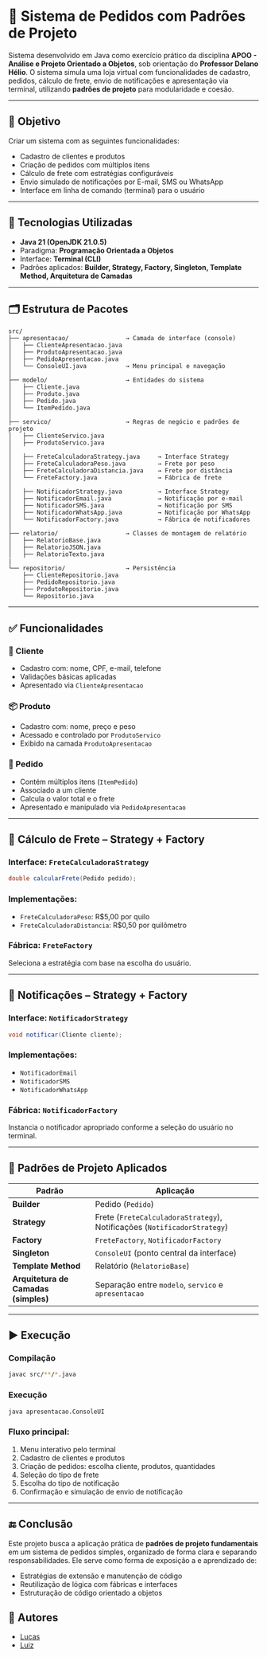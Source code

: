 
# 🛒 Sistema de Pedidos com Padrões de Projeto

Sistema desenvolvido em Java como exercício prático da disciplina **APOO - Análise e Projeto Orientado a Objetos**, sob orientação do **Professor Delano Hélio**. O sistema simula uma loja virtual com funcionalidades de cadastro, pedidos, cálculo de frete, envio de notificações e apresentação via terminal, utilizando **padrões de projeto** para modularidade e coesão.

---

## 🎯 Objetivo

Criar um sistema com as seguintes funcionalidades:

- Cadastro de clientes e produtos  
- Criação de pedidos com múltiplos itens  
- Cálculo de frete com estratégias configuráveis  
- Envio simulado de notificações por E-mail, SMS ou WhatsApp  
- Interface em linha de comando (terminal) para o usuário  

---

## 🧱 Tecnologias Utilizadas

- **Java 21 (OpenJDK 21.0.5)**  
- Paradigma: **Programação Orientada a Objetos**  
- Interface: **Terminal (CLI)**  
- Padrões aplicados: **Builder, Strategy, Factory, Singleton, Template Method, Arquitetura de Camadas**  

---

## 🗂️ Estrutura de Pacotes

```
src/
├── apresentacao/                → Camada de interface (console)
│   ├── ClienteApresentacao.java
│   ├── ProdutoApresentacao.java
│   ├── PedidoApresentacao.java
│   └── ConsoleUI.java           → Menu principal e navegação
│
├── modelo/                      → Entidades do sistema
│   ├── Cliente.java
│   ├── Produto.java
│   ├── Pedido.java
│   └── ItemPedido.java
│
├── servico/                     → Regras de negócio e padrões de projeto
│   ├── ClienteServico.java
│   ├── ProdutoServico.java
│
│   ├── FreteCalculadoraStrategy.java     → Interface Strategy
│   ├── FreteCalculadoraPeso.java         → Frete por peso
│   ├── FreteCalculadoraDistancia.java    → Frete por distância
│   └── FreteFactory.java                 → Fábrica de frete
│
│   ├── NotificadorStrategy.java          → Interface Strategy
│   ├── NotificadorEmail.java             → Notificação por e-mail
│   ├── NotificadorSMS.java               → Notificação por SMS
│   ├── NotificadorWhatsApp.java          → Notificação por WhatsApp
│   └── NotificadorFactory.java           → Fábrica de notificadores
│
├── relatorio/                   → Classes de montagem de relatório
│   ├── RelatorioBase.java             
│   ├── RelatorioJSON.java                
│   ├── RelatorioTexto.java              
|
└── repositorio/                 → Persistência
    ├── ClienteRepositorio.java  
    ├── PedidoRepositorio.java     
    ├── ProdutoRepositorio.java   
    └── Repositorio.java  
```

---

## ✅ Funcionalidades

### 👤 Cliente
- Cadastro com: nome, CPF, e-mail, telefone  
- Validações básicas aplicadas  
- Apresentado via `ClienteApresentacao`

### 📦 Produto
- Cadastro com: nome, preço e peso  
- Acessado e controlado por `ProdutoServico`  
- Exibido na camada `ProdutoApresentacao`

### 🛒 Pedido
- Contém múltiplos itens (`ItemPedido`)  
- Associado a um cliente  
- Calcula o valor total e o frete  
- Apresentado e manipulado via `PedidoApresentacao`  

---

## 🚚 Cálculo de Frete – Strategy + Factory

### Interface: `FreteCalculadoraStrategy`
```java
double calcularFrete(Pedido pedido);
```

### Implementações:
- `FreteCalculadoraPeso`: R$5,00 por quilo  
- `FreteCalculadoraDistancia`: R$0,50 por quilômetro  

### Fábrica: `FreteFactory`
Seleciona a estratégia com base na escolha do usuário.

---

## 📲 Notificações – Strategy + Factory

### Interface: `NotificadorStrategy`
```java
void notificar(Cliente cliente);
```

### Implementações:
- `NotificadorEmail`  
- `NotificadorSMS`  
- `NotificadorWhatsApp`  

### Fábrica: `NotificadorFactory`
Instancia o notificador apropriado conforme a seleção do usuário no terminal.

---

## 🧠 Padrões de Projeto Aplicados

| Padrão        | Aplicação                                    |
|---------------|----------------------------------------------|
| **Builder**  | Pedido (`Pedido`) |
| **Strategy**  | Frete (`FreteCalculadoraStrategy`), Notificações (`NotificadorStrategy`) |
| **Factory**   | `FreteFactory`, `NotificadorFactory`         |
| **Singleton** | `ConsoleUI` (ponto central da interface)     |
| **Template Method**  | Relatório (`RelatorioBase`) |
| **Arquitetura de Camadas (simples)** | Separação entre `modelo`, `servico` e `apresentacao` |



---

## ▶️ Execução

### Compilação
```bash
javac src/**/*.java
```

### Execução
```bash
java apresentacao.ConsoleUI
```

### Fluxo principal:
1. Menu interativo pelo terminal  
2. Cadastro de clientes e produtos  
3. Criação de pedidos: escolha cliente, produtos, quantidades  
4. Seleção do tipo de frete  
5. Escolha do tipo de notificação  
6. Confirmação e simulação de envio de notificação  

---

## 🔚 Conclusão

Este projeto busca a aplicação prática de **padrões de projeto fundamentais** em um sistema de pedidos simples, organizado de forma clara e separando responsabilidades. Ele serve como forma de exposição a e aprendizado de:

- Estratégias de extensão e manutenção de código  
- Reutilização de lógica com fábricas e interfaces  
- Estruturação de código orientado a objetos

## 👥 Autores

- [Lucas](https://github.com/LucasLins13/)
- [Luiz](https://github.com/luizcodedthat/)
